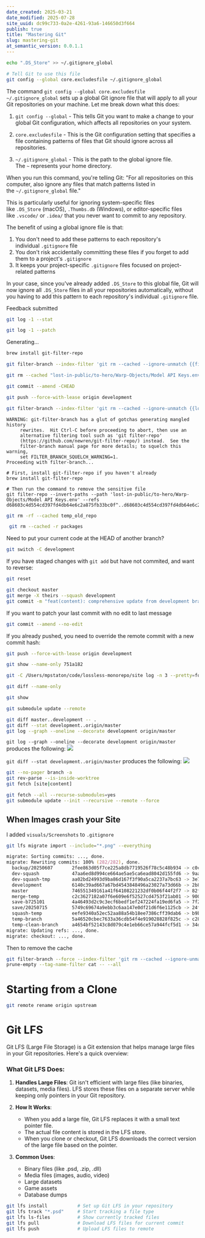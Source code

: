 ```yaml
---
date_created: 2025-03-21
date_modified: 2025-07-28
site_uuid: dc99c733-0a2e-4261-93a6-146650d3f664
publish: true
title: "Mastering Git"
slug: mastering-git
at_semantic_version: 0.0.1.1
---
```


```bash
echo ".DS_Store" >> ~/.gitignore_global

# Tell Git to use this file 
git config --global core.excludesfile ~/.gitignore_global
```

The command `git config --global core.excludesfile ~/.gitignore_global` sets up a global Git ignore file that will apply to all your Git repositories on your machine. Let me break down what this does:

1. `git config --global` - This tells Git you want to make a change to your global Git configuration, which affects all repositories on your system.
    
2. `core.excludesfile` - This is the Git configuration setting that specifies a file containing patterns of files that Git should ignore across all repositories.
    
3. `~/.gitignore_global` - This is the path to the global ignore file. The `~` represents your home directory.
    

When you run this command, you're telling Git: "For all repositories on this computer, also ignore any files that match patterns listed in the `~/.gitignore_global` file."

This is particularly useful for ignoring system-specific files like `.DS_Store` (macOS), `.Thumbs.db` (Windows), or editor-specific files like `.vscode/` or `.idea/` that you never want to commit to any repository.

The benefit of using a global ignore file is that:

1. You don't need to add these patterns to each repository's individual `.gitignore` file
2. You don't risk accidentally committing these files if you forget to add them to a project's `.gitignore`
3. It keeps your project-specific `.gitignore` files focused on project-related patterns

In your case, since you've already added `.DS_Store` to this global file, Git will now ignore all `.DS_Store` files in all your repositories automatically, without you having to add this pattern to each repository's individual `.gitignore` file.

Feedback submitted

```bash
git log -1 --stat
```

```bash
git log -1 --patch
```

Generating...

```bash
brew install git-filter-repo
```

```bash
git filter-branch --index-filter 'git rm --cached --ignore-unmatch {{file_path}}' {{commit_hash}}^..{{commit_hash}}
```

```bash
git rm --cached "lost-in-public/to-hero/Warp-Objects/Model API Keys.env"
```

```bash
git commit --amend -CHEAD
```

```bash
git push --force-with-lease origin development
```


```bash
git filter-branch --index-filter 'git rm --cached --ignore-unmatch {{lost-in-public/to-hero/Warp-Objects/Model API Keys.env}}' {{d68603c4d554cd397fd4db64e6c2a875fb33bc0f}}^..{{d68603c4d554cd397fd4db64e6c2a875fb33bc0f}}
```

```
WARNING: git-filter-branch has a glut of gotchas generating mangled history
	 rewrites.  Hit Ctrl-C before proceeding to abort, then use an
	 alternative filtering tool such as 'git filter-repo'
	 (https://github.com/newren/git-filter-repo/) instead.  See the
	 filter-branch manual page for more details; to squelch this warning,
	 set FILTER_BRANCH_SQUELCH_WARNING=1.
Proceeding with filter-branch...
```

```
# First, install git-filter-repo if you haven't already
brew install git-filter-repo

# Then run the command to remove the sensitive file
git filter-repo --invert-paths --path 'lost-in-public/to-hero/Warp-Objects/Model API Keys.env' --refs d68603c4d554cd397fd4db64e6c2a875fb33bc0f^..d68603c4d554cd397fd4db64e6c2a875fb33bc0f
```

```bash
git rm -rf --cached temp_old_repo
```

```bash
 git rm --cached -r packages
```

Need to put your current code at the HEAD of another branch? 

```bash
git switch -C development
```

If you have staged changes with `git add` but have not commited, and want to reverse:
```bash
git reset
```

```bash
git checkout master
git merge -X theirs --squash development
git commit -m "feat(content): comprehensive update from development branch"
```

If you want to patch your last commit with no edit to last message
```bash
git commit --amend --no-edit
```

If you already pushed, you need to override the remote commit with a new commit hash:
```bash
git push --force-with-lease origin development
```

```bash
git show --name-only 751a182
```

```bash
git -C /Users/mpstaton/code/lossless-monorepo/site log -n 3 --pretty=format:"%h - %s (%cr)" development
```

```bash
git diff --name-only
```

```bash
git show
```

```bash
git submodule update --remote
```

```bash
git diff master..development -- .
git diff --stat development..origin/master
git log --graph --oneline --decorate development origin/master
```

`git log --graph --oneline --decorate development origin/master` produces the following:
![](https://i.imgur.com/l59Ng3S.png)

`git diff --stat development..origin/master` produces the following:
![](https://i.imgur.com/YpgDMoH.png)

```bash
git --no-pager branch -a
git rev-parse --is-inside-worktree
git fetch [site|content] 
```

```bash
git fetch --all --recurse-submodules=yes
git submodule update --init --recursive --remote --force
```

## When Images crash your Site

I added `visuals/Screenshots` to `.gitignore`
```zsh
git lfs migrate import --include="*.png" --everything

migrate: Sorting commits: ..., done.                                                                      
migrate: Rewriting commits: 100% (282/282), done.                                                         
  backup/20250607       2fee863d05f7ce225a8db7719526f78c5c48b934 -> c0cc50aebbc9cd019b2e08701992737dbc9afdde
  dev-squash            47aa6ed8d994ce664ae5ae5ca6ead8042d155fd6 -> 9aa6a2f82a6976591b9e8c0ed4165881cb240ef3
  dev-squash-tmp        aa02bd24993d9ba86d167f3f90a5ca2237a7bc63 -> 3e74adf4b97c7a64c1ec076a7013ab10e58a9e57
  development           6140c39ad667a67bd4543848496a23027a73d66b -> 2b8eda0fba9907fb8607db890ee0e2c7fa0b8770
  master                746551349161a41f64108221232df0b06f44f2f7 -> 82f181f5a60a65bbc772cb76b101b29b606d6120
  merge-temp            c2c3627182a07f6e609e6f52527cd4753f21ab01 -> 9007cf441e58507866d3249ac5f4bac772650638
  save-b725101          4a46493d2c9c3ecf6bedf1ef247224fa19ed6fa5 -> 7f28274a9ef4f9ebe7070f350c12fa0e3352f3f3
  save/20250715         5749c69674a9ebb3c6aa147e0df21d6f6e1125cb -> 24ff5436f12edebeb3dd39283bef55cc03b118dd
  squash-temp           eefe9340a52ec52aa88a54b18ee7386cff39dab6 -> b9b2b2af8db6a8204bb03203f9d401dcad9a1579
  temp-branch           5a46520cbec7633a36cdb54f4e919028828f825c -> c280c967b25922eb67dd7d291b7836fea02112c5
  temp-clean-branch     a4654bf52143c8d079c4e1eb66ce57a944fcf5d1 -> 34d0cc0346df43edc10bf9762baf7e261fd2d0ec
migrate: Updating refs: ..., done.                                                                        
migrate: checkout: ..., done.  
```


Then to remove the cache
```zsh
git filter-branch --force --index-filter 'git rm --cached --ignore-unmatch -r visuals/Screenshots/' --
prune-empty --tag-name-filter cat -- --all
```

# Starting from a Clone
```zsh
git remote rename origin upstream
```

# Git LFS
Git LFS (Large File Storage) is a Git extension that helps manage large files in your Git repositories. Here's a quick overview:

### What Git LFS Does:

1. **Handles Large Files**: Git isn't efficient with large files (like binaries, datasets, media files). LFS stores these files on a separate server while keeping only pointers in your Git repository.
    
2. **How It Works**:
    
    - When you add a large file, Git LFS replaces it with a small text pointer file.
    - The actual file content is stored in the LFS store.
    - When you clone or checkout, Git LFS downloads the correct version of the large file based on the pointer.
3. **Common Uses**:
    
    - Binary files (like .psd, .zip, .dll)
    - Media files (images, audio, video)
    - Large datasets
    - Game assets
    - Database dumps
```bash
git lfs install           # Set up Git LFS in your repository
git lfs track "*.psd"     # Start tracking a file type
git lfs ls-files          # Show currently tracked files
git lfs pull              # Download LFS files for current commit
git lfs push              # Upload LFS files to remote
```
